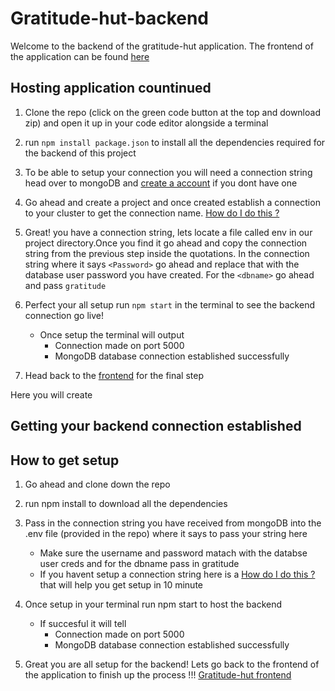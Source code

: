 # Gratitude-hut-backend

Welcome to the backend of the gratitude-hut application. The frontend of the application can be found [here](https://github.com/stammareddi/gratitude-hut-frontend/blob/main/README.md)



## Hosting application countinued

1. Clone the repo (click on the green code button at the top and download zip) and open it up in your code editor alongside a terminal
2. run `npm install package.json` to install all the dependencies required for the backend of this project
3. To be able to setup your connection you will need a connection string head over to mongoDB and [create a account](https://account.mongodb.com/account/login) if you dont have one
4. Go ahead and create a project and once created establish a connection to your cluster to get the connection name. [How do I do this ?](https://docs.google.com/document/d/1Z9CbmnJI7R-O6_GgIDGlIDsYpQLsg0j7tBXuxvvvf6g/edit?usp=sharing)
5. Great! you have a connection string, lets locate a file called env in our project directory.Once you find it go ahead and copy the connection string from the previous step inside the quotations. In the connection string where it says `<Password>` go ahead and replace that with the database user password you have created. For the `<dbname>` go ahead and pass `gratitude`
6. Perfect your all setup run `npm start` in the terminal to see the backend connection go live!
   - Once setup the terminal will output 
        - Connection made on port 5000
        - MongoDB database connection established successfully
        
 7. Head back to the [frontend](https://github.com/stammareddi/gratitude-hut-frontend/blob/main/README.md) for the final step



Here you will create
## Getting your backend connection established


## How to get setup 
 1. Go ahead and clone down the repo 
 2. run npm install to download all the dependencies 
 3. Pass in the connection string you have received from mongoDB into the .env file (provided in the repo) where it says to pass your string here
    * Make sure the username and password matach with the databse user creds and for the dbname pass in gratitude
     * If you havent setup a connection string here is a [How do I do this ?](https://docs.google.com/document/d/1Z9CbmnJI7R-O6_GgIDGlIDsYpQLsg0j7tBXuxvvvf6g/edit?usp=sharing) that will help you get setup in 10 minute 
  4. Once setup in your terminal run npm start to host the backend 
       * If succesful it will tell 
           * Connection made on port 5000
           * MongoDB database connection established successfully
           
           
 5. Great you are all setup for the backend! Lets go back to the frontend of the application to finish up the process !!!
 [Gratitude-hut frontend](https://github.com/stammareddi/gratitude-hut-frontend/blob/main/README.md)



